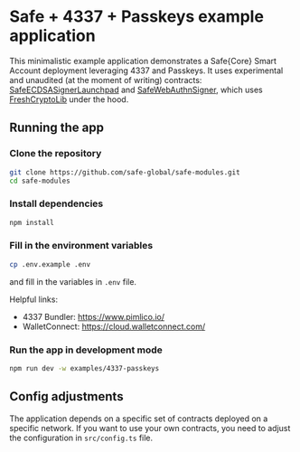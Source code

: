 # Safe + 4337 + Passkeys example application

This minimalistic example application demonstrates a Safe{Core} Smart Account deployment leveraging 4337 and Passkeys. It uses experimental and unaudited (at the moment of writing) contracts: [SafeECDSASignerLaunchpad](https://github.com/safe-global/safe-modules/blob/main/modules/passkey/contracts/4337/SafeECDSASignerLaunchpad.sol) and [SafeWebAuthnSigner](https://github.com/safe-global/safe-modules/blob/main/modules/passkey/contracts/SafeWebAuthnSigner.sol), which uses [FreshCryptoLib](https://github.com/rdubois-crypto/FreshCryptoLib/) under the hood.

## Running the app

### Clone the repository

```bash
git clone https://github.com/safe-global/safe-modules.git
cd safe-modules
```

### Install dependencies

```bash
npm install
```

### Fill in the environment variables

```bash
cp .env.example .env
```

and fill in the variables in `.env` file.

Helpful links:

- 4337 Bundler: https://www.pimlico.io/
- WalletConnect: https://cloud.walletconnect.com/

### Run the app in development mode

```bash
npm run dev -w examples/4337-passkeys
```

## Config adjustments

The application depends on a specific set of contracts deployed on a specific network. If you want to use your own contracts, you need to adjust the configuration in `src/config.ts` file.
